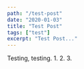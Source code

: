 ```yaml
---
path: "/test-post"
date: "2020-01-03"
title: "Test Post"
tags: ["test"]
excerpt: "Test Post..."
---
```


Testing, testing. 1. 2. 3.
